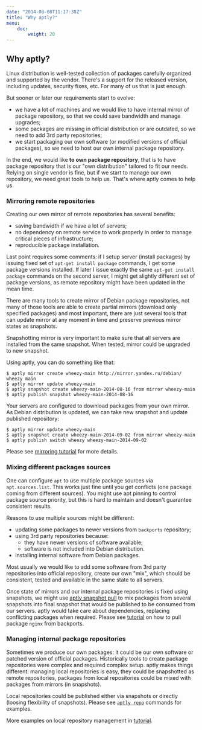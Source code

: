 ```yaml
---
date: "2014-08-08T11:17:38Z"
title: "Why aptly?"
menu:
    doc:
        weight: 20
---
```


Why aptly?
----------

Linux distribution is well-tested collection of packages carefully organized and
supported by the vendor. There's a support for the released version, including
updates, security fixes, etc. For many of us that is just enough.

But sooner or later our requirements start to evolve:

* we have a lot of machines and we would like to have internal mirror
  of package repository, so that we could save bandwidth and manage
  upgrades;
* some packages are missing in official distribution or are outdated,
  so we need to add 3rd party repositories;
* we start packaging our own software (or modified versions of official
  packages), so we need to host our own internal package repository.

In the end, we would like **to own package repository**, that is to have
package repository that is our "own distribution" tailored to fit our
needs. Relying on single vendor is fine, but if we start to manage our
own repository, we need great tools to help us. That's where aptly comes to help us.

### Mirroring remote repositories

Creating our own mirror of remote repositories has several benefits:

* saving bandwidth if we have a lot of servers;
* no dependency on remote service to work properly in order to manage
  critical pieces of infrastructure;
* reproducible package installation.

Last point requires some comments: if I setup server (install packages) by issuing
fixed set of `apt-get install package` commands, I get some package versions installed.
If later I issue exactly the same `apt-get install package` commands on the second
server, I might get slightly different set of package versions, as remote repository
might have been updated in the mean time.

There are many tools to create mirror of Debian package repositories, not many of those tools
are able to create partial mirrors (download only specified packages) and most
important, there are just several tools that can update mirror at any moment in time and preserve previous
mirror states as snapshots.

Snapshotting mirror is very important to make sure that all servers are installed from the same
snapshot. When tested, mirror could be upgraded to new snapshot.

Using aptly, you can do something like that:

    $ aptly mirror create wheezy-main http://mirror.yandex.ru/debian/ wheezy main
    $ aptly mirror update wheezy-main
    $ aptly snapshot create wheezy-main-2014-08-16 from mirror wheezy-main
    $ aptly publish snapshot wheezy-main-2014-08-16

Your servers are configured to download packages from your own mirror.
As Debian distribution is updated, we can take new snapshot and update published repository:

    $ aptly mirror update wheezy-main
    $ aptly snapshot create wheezy-main-2014-09-02 from mirror wheezy-main
    $ aptly publish switch wheezy wheezy-main-2014-09-02

Please see [mirroring tutorial](/tutorial/mirror/) for more details.

### Mixing different packages sources

One can configure `apt` to use multiple package sources via `apt.sources.list`. This works just fine
until you get conflicts (one package coming from different sources). You might use apt pinning
to control package source priority, but this is hard to maintain and doesn't guarantee consistent
results.

Reasons to use multiple sources might be different:

* updating some packages to newer versions from `backports` repository;
* using 3rd party repositories because:
  * they have newer versions of software available;
  * software is not included into Debian distribution.
* installing internal software from Debian packages.

Most usually we would like to add some software from 3rd party repositories into official repository,
create our own "mix", which should be consistent, tested and available in the same state to all servers.

Once state of mirrors and our internal package repositories is fixed using snapshots, we might
use [aptly snapshot pull](/doc/aptly/snapshot/pull) to mix packages from several snapshots into final
snapshot that would be published to be consumed from our servers. aptly would take care about dependencies,
replacing conflicting packages when required. Please see [tutorial](/tutorial/pull/) on how to pull
package `nginx` from backports.

### Managing internal package repositories

Sometimes we produce our own packages: it could be our own software or patched version of official
packages. Historically tools to create package repositories were complex and required complex
setup. aptly makes things different: managing local repositories is easy, they could be
snapshotted as remote repositories, packages from local repositories could be mixed with packages
from mirrors (in snapshots).

Local repositories could be published either via snapshots or directly (loosing flexibility of
snapshots). Please see [`aptly repo`](/doc/aptly/repo/) commands for examples.

More examples on local repository management in [tutorial](/tutorial/repo/).


